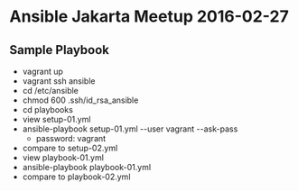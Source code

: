 # Ansible Jakarta Meetup 2016-02-27

## Sample Playbook

- vagrant up
- vagrant ssh ansible
- cd /etc/ansible
- chmod 600 .ssh/id_rsa_ansible
- cd playbooks
- view setup-01.yml
- ansible-playbook setup-01.yml --user vagrant --ask-pass
  - password: vagrant
- compare to setup-02.yml
- view playbook-01.yml
- ansible-playbook playbook-01.yml
- compare to playbook-02.yml
